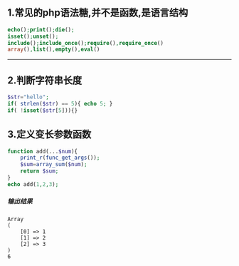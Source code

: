 ## 1.常见的php语法糖,并不是函数,是语言结构
```php
echo();print();die();
isset();unset();
include();include_once();require(),require_once()
array(),list(),empty(),eval()
```
---
## 2.判断字符串长度
```php
$str="hello";
if( strlen($str) == 5){ echo 5; }
if( !isset($str[5])){}

```
## 3.定义变长参数函数
```php
function add(...$num){
    print_r(func_get_args());
    $sum=array_sum($num);
    return $sum;
}
echo add(1,2,3);
```
##### 输出结果
```
Array
(
    [0] => 1
    [1] => 2
    [2] => 3
)
6
```
